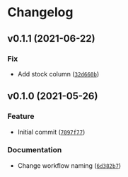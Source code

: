 # Changelog

<!--next-version-placeholder-->

## v0.1.1 (2021-06-22)
### Fix
* Add stock column ([`32d660b`](https://github.com/Kerem-Sami-Coop/caishen_lambda/commit/32d660b5e00d3d88e3b7030af2343ed25a478b55))

## v0.1.0 (2021-05-26)
### Feature
* Initial commit ([`7097f77`](https://github.com/Kerem-Sami-Coop/caishen-lambda/commit/7097f77fc54c69910e584edfff31ec9c64e4fc79))

### Documentation
* Change workflow naming ([`6d382b7`](https://github.com/Kerem-Sami-Coop/caishen-lambda/commit/6d382b72c11b2f63bdf8861907052329765a2c0f))
